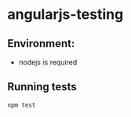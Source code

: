 angularjs-testing
=================

## Environment: ##
* nodejs is required

## Running tests ##
```
npm test
```
